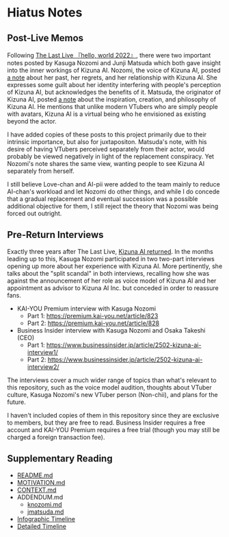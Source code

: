 # Hiatus Notes

## Post-Live Memos

Following [The Last Live 『hello, world 2022』](https://youtu.be/GTa2HxIsBPM?t=4216), there were two important notes posted by Kasuga Nozomi and Junji Matsuda which both gave insight into the inner workings of Kizuna AI. Nozomi, the voice of Kizuna AI, posted [a note](https://github.com/Krazete/ailog/blob/master/knozomi.md) about her past, her regrets, and her relationship with Kizuna AI. She expresses some guilt about her identity interfering with people's perception of Kizuna AI, but acknowledges the benefits of it. Matsuda, the originator of Kizuna AI, posted [a note](https://github.com/Krazete/ailog/blob/master/jmatsuda.md) about the inspiration, creation, and philosophy of Kizuna AI. He mentions that unlike modern VTubers who are simply people with avatars, Kizuna AI is a virtual being who he envisioned as existing beyond the actor.

I have added copies of these posts to this project primarily due to their intrinsic importance, but also for juxtapositon. Matsuda's note, with his desire of having VTubers perceived separately from their actor, would probably be viewed negatively in light of the replacement conspiracy. Yet Nozomi's note shares the same view, wanting people to see Kizuna AI separately from herself.

I still believe Love-chan and AI-pii were added to the team mainly to reduce AI-chan's workload and let Nozomi do other things, and while I do concede that a gradual replacement and eventual succession was a possible additional objective for them, I still reject the theory that Nozomi was being forced out outright.

## Pre-Return Interviews

Exactly three years after The Last Live, [Kizuna AI returned](https://youtu.be/j53m3DSqhKo). In the months leading up to this, Kasuga Nozomi participated in two two-part interviews opening up more about her experience with Kizuna AI. More pertinently, she talks about the "split scandal" in both interviews, recalling how she was against the announcement of her role as voice model of Kizuna AI and her appointment as advisor to Kizuna AI Inc. but conceded in order to reassure fans.

* KAI-YOU Premium interview with Kasuga Nozomi
  * Part 1: https://premium.kai-you.net/article/823
  * Part 2: https://premium.kai-you.net/article/828
* Business Insider interview with Kasuga Nozomi and Osaka Takeshi (CEO)
  * Part 1: https://www.businessinsider.jp/article/2502-kizuna-ai-interview1/
  * Part 2: https://www.businessinsider.jp/article/2502-kizuna-ai-interview2/

The interviews cover a much wider range of topics than what's relevant to this repository, such as the voice model audition, thoughts about VTuber culture, Kasuga Nozomi's new VTuber person (Non-chii), and plans for the future.

I haven't included copies of them in this repository since they are exclusive to members, but they are free to read. Business Insider requires a free account and KAI-YOU Premium requires a free trial (though you may still be charged a foreign transaction fee).

## Supplementary Reading

* [README.md](https://github.com/Krazete/ailog/blob/master/README.md)
* [MOTIVATION.md](https://github.com/Krazete/ailog/blob/master/MOTIVATION.md)
* [CONTEXT.md](https://github.com/Krazete/ailog/blob/master/CONTEXT.md)
* ADDENDUM.md
  * [knozomi.md](https://github.com/Krazete/ailog/blob/master/knozomi.md)
  * [jmatsuda.md](https://github.com/Krazete/ailog/blob/master/jmatsuda.md)
* [Infographic Timeline](https://twitter.com/kizunaaiss/status/1327967483932725251)
* [Detailed Timeline](https://docs.google.com/document/d/1wFML_LXAbKEIuRu42vN_GW7hIqqPU4DDfQALbvCv4FI)
